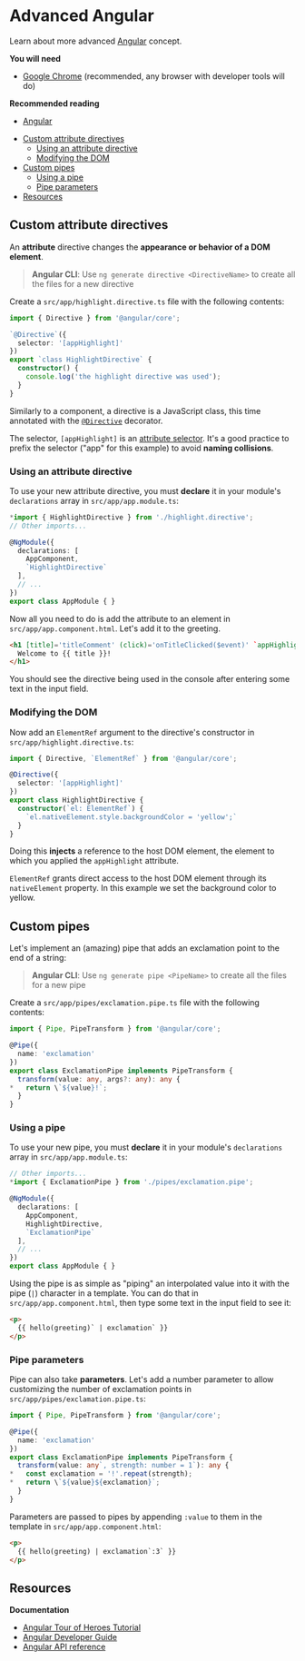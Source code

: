 # Advanced Angular

Learn about more advanced [Angular][angular] concept.

<!-- slide-include ../../BANNER.md -->

**You will need**

* [Google Chrome][chrome] (recommended, any browser with developer tools will do)

**Recommended reading**

* [Angular][angular-subject]

<!-- START doctoc generated TOC please keep comment here to allow auto update -->
<!-- DON'T EDIT THIS SECTION, INSTEAD RE-RUN doctoc TO UPDATE -->


- [Custom attribute directives](#custom-attribute-directives)
  - [Using an attribute directive](#using-an-attribute-directive)
  - [Modifying the DOM](#modifying-the-dom)
- [Custom pipes](#custom-pipes)
  - [Using a pipe](#using-a-pipe)
  - [Pipe parameters](#pipe-parameters)
- [Resources](#resources)

<!-- END doctoc generated TOC please keep comment here to allow auto update -->

## Custom attribute directives

An **attribute** directive changes the **appearance or behavior of a DOM element**.

> **Angular CLI**: Use `ng generate directive <DirectiveName>` to create all the files for a new directive

Create a `src/app/highlight.directive.ts` file with the following contents:

```ts
import { Directive } from '@angular/core';

`@Directive`({
  selector: '[appHighlight]'
})
export `class HighlightDirective` {
  constructor() {
    console.log('the highlight directive was used');
  }
}
```

Similarly to a component, a directive is a JavaScript class, this time annotated with the [`@Directive`][angular-docs-directive] decorator.

The selector, `[appHighlight]` is an [attribute selector][css-attribute-selector]. It's a good practice to prefix the selector ("app" for this example) to avoid **naming collisions**.

### Using an attribute directive

To use your new attribute directive, you must **declare** it in your module's `declarations` array in `src/app/app.module.ts`:

```ts
*import { HighlightDirective } from './highlight.directive';
// Other imports...

@NgModule({
  declarations: [
    AppComponent,
    `HighlightDirective`
  ],
  // ...
})
export class AppModule { }
```

Now all you need to do is add the attribute to an element in `src/app/app.component.html`.
Let's add it to the greeting.

```html
<h1 [title]='titleComment' (click)='onTitleClicked($event)' `appHighlight`>
  Welcome to {{ title }}!
</h1>
```

You should see the directive being used in the console after entering some text in the input field.

### Modifying the DOM

Now add an `ElementRef` argument to the directive's constructor in `src/app/highlight.directive.ts`:

```ts
import { Directive, `ElementRef` } from '@angular/core';

@Directive({
  selector: '[appHighlight]'
})
export class HighlightDirective {
  constructor(`el: ElementRef`) {
    `el.nativeElement.style.backgroundColor = 'yellow';`
  }
}
```

Doing this **injects** a reference to the host DOM element, the element to which you applied the `appHighlight` attribute.

`ElementRef` grants direct access to the host DOM element through its `nativeElement` property.
In this example we set the background color to yellow.

## Custom pipes

Let's implement an (amazing) pipe that adds an exclamation point to the end of a string:

> **Angular CLI**: Use `ng generate pipe <PipeName>` to create all the files for a new pipe

Create a `src/app/pipes/exclamation.pipe.ts` file with the following contents:

```ts
import { Pipe, PipeTransform } from '@angular/core';

@Pipe({
  name: 'exclamation'
})
export class ExclamationPipe implements PipeTransform {
  transform(value: any, args?: any): any {
*   return \`${value}!`;
  }
}
```

### Using a pipe

To use your new pipe, you must **declare** it in your module's `declarations` array in `src/app/app.module.ts`:

```ts
// Other imports...
*import { ExclamationPipe } from './pipes/exclamation.pipe';

@NgModule({
  declarations: [
    AppComponent,
    HighlightDirective,
    `ExclamationPipe`
  ],
  // ...
})
export class AppModule { }
```

Using the pipe is as simple as "piping" an interpolated value into it with the pipe (`|`) character in a template.
You can do that in `src/app/app.component.html`, then type some text in the input field to see it:

```html
<p>
  {{ hello(greeting)` | exclamation` }}
</p>
```

### Pipe parameters

Pipe can also take **parameters**.
Let's add a number parameter to allow customizing the number of exclamation points in `src/app/pipes/exclamation.pipe.ts`:

```ts
import { Pipe, PipeTransform } from '@angular/core';

@Pipe({
  name: 'exclamation'
})
export class ExclamationPipe implements PipeTransform {
  transform(value: any`, strength: number = 1`): any {
*   const exclamation = '!'.repeat(strength);
*   return \`${value}${exclamation}`;
  }
}
```

Parameters are passed to pipes by appending `:value` to them in the template in `src/app/app.component.html`:

```html
<p>
  {{ hello(greeting) | exclamation`:3` }}
</p>
```


## Resources

**Documentation**

* [Angular Tour of Heroes Tutorial][angular-tour-of-heroes]
* [Angular Developer Guide][angular-guide]
* [Angular API reference][angular-api]

[angular]: https://angular.io
[angular-api]: https://angular.io/api
[angular-docs-directive]: https://angular.io/api/core/Directive
[angular-guide]: https://angular.io/guide/architecture
[angular-subject]: ../angular
[angular-tour-of-heroes]: https://angular.io/tutorial
[chrome]: https://www.google.com/chrome/
[css-attribute-selector]: https://developer.mozilla.org/en-US/docs/Web/CSS/Attribute_selectors
